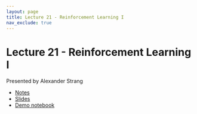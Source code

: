 ```yaml
---
layout: page
title: Lecture 21 - Reinforcement Learning I
nav_exclude: true
---
```


# Lecture 21 - Reinforcement Learning I

Presented by Alexander Strang

- [Notes](https://drive.google.com/file/d/18k77v4sOykdwtE_s6WiVQ2TK5NWl1CrR/view?usp=sharing) 
- [Slides](https://docs.google.com/presentation/d/1SmAQ4mSmP64MM7IWubTR5x6h5SWjz8tO_XnNK2Pj2iY/edit?usp=sharing)
- [Demo notebook](https://data102.datahub.berkeley.edu/hub/user-redirect/git-pull?repo=https%3A%2F%2Fgithub.com%2Fds-102%2Ffa24-materials&urlpath=lab%2Ftree%2Ffa24-materials%2Flecture%2Flecture21%2Fdynamic_programming.ipynb&branch=main)
